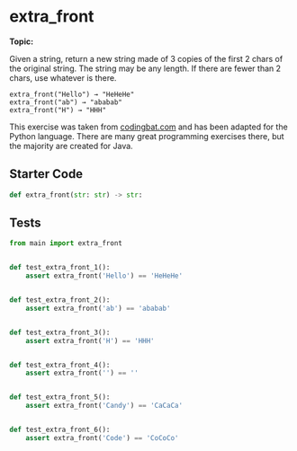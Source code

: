 # extra_front
**Topic:** 



Given a string, return a new string made of 3 copies of the first 2 chars of the original string. The string may be any length. If there are fewer than 2 chars, use whatever is there.

```
extra_front("Hello") → "HeHeHe"
extra_front("ab") → "ababab"
extra_front("H") → "HHH"
```

This exercise was taken from [codingbat.com](https://codingbat.com/prob/p172063) and has been adapted for the Python language. There are many great programming exercises there, but the majority are created for Java.

## Starter Code
```python
def extra_front(str: str) -> str:
```

## Tests
```python
from main import extra_front


def test_extra_front_1():
    assert extra_front('Hello') == 'HeHeHe'


def test_extra_front_2():
    assert extra_front('ab') == 'ababab'


def test_extra_front_3():
    assert extra_front('H') == 'HHH'


def test_extra_front_4():
    assert extra_front('') == ''


def test_extra_front_5():
    assert extra_front('Candy') == 'CaCaCa'


def test_extra_front_6():
    assert extra_front('Code') == 'CoCoCo'
```
